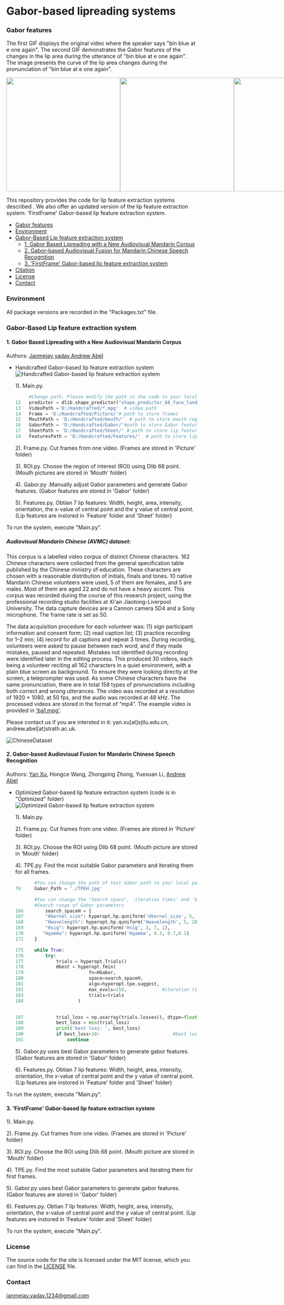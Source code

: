 # Gabor-based lipreading systems


### Gabor features
The first GIF displays the original video where the speaker says "bin blue at e one again". The second GIF demonstrates the Gabor features of the changes in the lip area during the utterance of "bin blue at e one again". The image presents the curve of the lip area changes during the pronunciation of "bin blue at e one again".

<div style="display:flex;justify-content:space-between;">
    <img src="https://github.com/YX536/Gabor-based-lipreading-system/blob/main/bbae1a.gif" width="300" />
    <img src="https://github.com/YX536/Gabor-based-lipreading-system/blob/main/Area.gif" width="300" />
   <img src="https://github.com/YX536/Gabor-based-lipreading-system/blob/main/Area.png" width="300" />
</div>

This repository provides the code for lip feature extraction systems described . We also offer an updated version of the lip feature extraction system: 'FirstFrame' Gabor-based lip feature extraction system.

+ [Gabor features](#gabor-features)
+ [Environment](#environment)
+ [Gabor-Based Lip feature extraction system](#gabor-based-lip-feature-extraction-system)
  - [1. Gabor Based Lipreading with a New Audiovisual Mandarin Corpus](#1-gabor-based-lipreading-with-a-new-audiovisual-mandarin-corpus)
  - [2. Gabor-based Audiovisual Fusion for Mandarin Chinese Speech Recognition](#2-gabor-based-audiovisual-fusion-for-mandarin-chinese-speech-recognition)
  - [3. 'FirstFrame' Gabor-based lip feature extraction system](#3-firstframe-gabor-based-lip-feature-extraction-system)
+ [Citation](#citation)
+ [License](#license)
+ [Contact](#contact)
### Environment
All package versions are recorded in the "Packages.txt" file.

### Gabor-Based Lip feature extraction system
#### 1. Gabor Based Lipreading with a New Audiovisual Mandarin Corpus
Authors: [Janmejay yadav](https://scholar.google.com/citations?user=2ICpMSsAAAAJ&hl=zh-CN&oi=sra),[Andrew Abel](https://pureportal.strath.ac.uk/en/persons/andrew-abel)
- Handcrafted Gabor-based lip feature extraction system
![Handcrafted Gabor-based lip feature extraction system](https://github.com/YX536/Gabor-based-lipreading-system/blob/main/Handcrafted.png)

  1). Main.py. 
  ```python 
       #Change path. Please modify the path in the code to your local path.
  12   predictor = dlib.shape_predictor("shape_predictor_68_face_landmarks.dat") # path of "shape_predictor_68_face_landmarks.dat"
  13   VideoPath ='D:/Handcrafted/*.mpg'  # video path 
  14   Frame = 'D:/Handcrafted/Picture/'# path to store frames
  15   MouthPath = 'D:/Handcrafted/mouth/'  # path to store mouth region
  16   GaborPath = 'D:/Handcrafted/Gabor/'#path to store Gabor features
  17   SheetPath = 'D:/Handcrafted/Sheet/' # path to store lip features
  18   FeaturesPath = 'D:/Handcrafted/Features/'  # path to store lip features
  ```
  2). Frame.py. Cut frames from one video. (Frames are stored in 'Picture' folder)

  3). ROI.py. Choose the region of interest (ROI) using Dlib 68 point. (Mouth pictures are stored in 'Mouth' folder)

  4). Gabor.py .Manually adjust Gabor parameters and generate Gabor features. (Gabor features are stored in 'Gabor' folder)

  5). Features.py.  Obtian 7 lip features: Width, height, area, intensity, orientation, the x-value of central point and the y value of central point. (Lip features are instored in 'Feature' folder and 'Sheet' folder)

To run the system, execute "Main.py".

##### Audiovisual Mandarin Chinese (AVMC) dataset:
This corpus is a labelled video corpus of distinct Chinese characters. 162 Chinese characters were collected from the general specification table published by the Chinese ministry of education. These characters are chosen with a reasonable distribution of initials, finals and tones. 10 native Mandarin Chinese volunteers were used, 5 of them are females, and 5 are males. Most of them are aged 22 and do not have a heavy accent. This corpus was recorded during the course of this research project, using the professional recording studio facilities at Xi'an Jiaotong-Liverpool University. The data capture devices are a Cannon camera 5D4 and a Sony microphone. The frame rate is set as 50. 

The data acquisition procedure for each volunteer was: (1) sign participant information and consent form; (2) read caption list; (3) practice recording for 1–2 min; (4) record for all captions and repeat 3 times. During recording, volunteers were asked to pause between each word, and if they made mistakes, paused and repeated. Mistakes not identified during recording were identified later in the editing process. This produced 30 videos, each being a volunteer reciting all 162 characters in a quiet environment, with a plain blue screen as background. To ensure they were looking directly at the screen, a teleprompter was used. As some Chinese characters have the same pronunciation, there are in total 158 types of pronunciations including both correct and wrong utterances. The video was recorded at a resolution of 1920 $\times$ 1080, at 50 fps, and the audio was recorded at 48 kHz. The processed videos are stored in the format of “mp4”. The example video is provided in ['ba1.mpg'](https://github.com/YX536/Gabor-based-lipreading-system/blob/main/ba1.mp4).

Please contact us if you are intersted in it: yan.xu[at]xjtlu.edu.cn, andrew.abel[at]strath.ac.uk.

![ChineseDataset](https://github.com/YX536/Gabor-based-lipreading-system/blob/main/AVMC.jpg)

#### 2. Gabor-based Audiovisual Fusion for Mandarin Chinese Speech Recognition
Authors: [Yan Xu](https://scholar.google.com/citations?user=2ICpMSsAAAAJ&hl=zh-CN&oi=sra), Hongce Wang, Zhongping Zhong, Yuexuan Li, [Andrew Abel](https://pureportal.strath.ac.uk/en/persons/andrew-abel) 
- Optimized Gabor-based lip feature extraction system (code is in "Optimized" folder)
![Optimized Gabor-based lip feature extraction system](https://github.com/YX536/Gabor-based-lipreading-system/blob/main/optimization.png)

  1). Main.py. 

  2). Frame.py. Cut frames from one video. (Frames are stored in 'Picture' folder)

  3). ROI.py. Choose the ROI using Dlib 68 point. (Mouth picture are stored in 'Mouth' folder)

  4). TPE.py. Find the most suitable Gabor parameters and iterating them for all frames. 
  ```python
         #You can change the path of test Gabor path to your local path.
  76     Gabor_Path = './TPEH.jpg'
  ```

  ```python
         #You can change the "Search space", 'iteration times' and 'best loss' according to your requirement.
         #Search range of Gabor parameters
  166        search_spaceH = {
  167        "Hkernel_size": hyperopt.hp.quniform('Hkernel_size', 5, 20, 1),
  168        "Hwavelength": hyperopt.hp.quniform('Hwavelength', 5, 20, 1),
  169        "Hsig": hyperopt.hp.quniform('Hsig', 3, 7, 1),
  170       "Hgamma": hyperopt.hp.quniform('Hgamma', 0.3, 0.7,0.1)
  171    }

  175    while True:
  176        try:
  177            trials = hyperopt.Trials()
  178            Hbest = hyperopt.fmin(
  179                        fn=HGabor,
  180                        space=search_spaceH,
  181                        algo=hyperopt.tpe.suggest,
  182                        max_evals=150,             #iteration times
  183                        trials=trials
  184                    )


  187            trial_loss = np.asarray(trials.losses(), dtype=float)
  188            best_loss = min(trial_loss)
  189            print('best loss: ', best_loss) 
  190            if best_loss>10:                           #best loss
  191                continue
  ```
  5). Gabor.py uses best Gabor parameters to generate gabor features. (Gabor features are stored in 'Gabor' folder)

  6). Features.py.  Obtian 7 lip features: Width, height, area, intensity, orientation, the x-value of central point and the y value of central point. (Lip features are instored in 'Feature' folder and 'Sheet' folder)

To run the system, execute "Main.py".

#### 3. 'FirstFrame' Gabor-based lip feature extraction system 

  1). Main.py. 

  2). Frame.py. Cut frames from one video. (Frames are stored in 'Picture' folder)

  3). ROI.py. Choose the ROI using Dlib 68 point. (Mouth picture are stored in 'Mouth' folder)

  4). TPE.py. Find the most suitable Gabor parameters and iterating them for first frames. 

  5). Gabor.py uses best Gabor parameters to generate gabor features. (Gabor features are stored in 'Gabor' folder)

  6). Features.py.  Obtian 7 lip features: Width, height, area, intensity, orientation, the x-value of central point and the y value of central point. (Lip features are instored in 'Feature' folder and 'Sheet' folder)

To run the system, execute "Main.py".  


### License
The source code for the site is licensed under the MIT license, which you can find in the [LICENSE](https://github.com/JanmejayYadav/Gabor-based-lipreading-system) file.

### Contact
janmejay.yadav.1234@gmail.com
